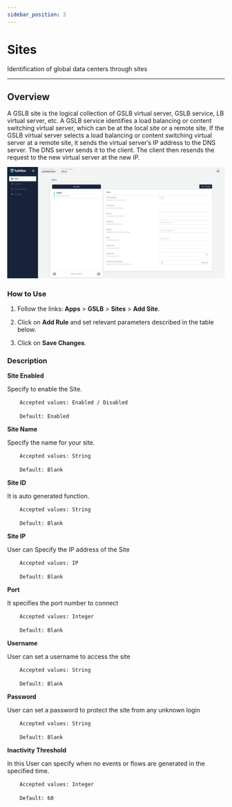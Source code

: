 ```yaml
---
sidebar_position: 3
---
```


# Sites

Identification of global data centers through sites

---

## Overview

A GSLB site is the logical collection of GSLB virtual server, GSLB service, LB virtual server, etc. A GSLB service identifies a load balancing or content switching virtual server, which can be at the local site or a remote site. If the GSLB virtual server selects a load balancing or content switching virtual server at a remote site, it sends the virtual server’s IP address to the DNS server. The DNS server sends it to the client. The client then resends the request to the new virtual server at the new IP.


![sites](/img/gslb/v7/docs/sites.png)

### How to Use

1. Follow the links: **Apps** > **GSLB** > **Sites** > **Add Site**.

2. Click on **Add Rule** and set relevant parameters described in the table below.

3. Click on **Save Changes**.


### Description

**Site Enabled**

Specify to enable the Site.

```
    Accepted values: Enabled / Disabled 

    Default: Enabled 
```


**Site Name**

Specify the name for your site.

```
    Accepted values: String

    Default: Blank 
```


**Site ID**

It is auto generated function.

```
    Accepted values: String

    Default: Blank 
```


**Site IP**

User can Specify the IP address of the Site 

```
    Accepted values: IP

    Default: Blank 
```


**Port**

It specifies the port number to connect 

```
    Accepted values: Integer

    Default: Blank 
```


**Username**

User can set a username to access the site 

```
    Accepted values: String

    Default: Blank 
```


**Password**

User can set a password to protect the site from any unknown login

```
    Accepted values: String

    Default: Blank 
```


**Inactivity Threshold**

In this User can specify when no events or flows are generated in the specified time.

```
    Accepted values: Integer

    Default: 60 
```

